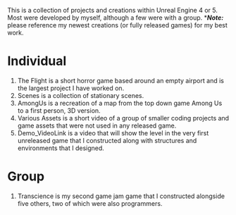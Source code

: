 This is a collection of projects and creations within Unreal Engine 4 or 5. Most were developed by myself, although a few were with a group.
****Note:*** please reference my newest creations (or fully released games) for my best work.

# Individual
1) The Flight is a short horror game based around an empty airport and is the largest project I have worked on.
2) Scenes is a collection of stationary scenes.
3) AmongUs is a recreation of a map from the top down game Among Us to a first person, 3D version.
4) Various Assets is a short video of a group of smaller coding projects and game assets that were not used in any released game.
5) Demo_VideoLink is a video that will show the level in the very first unreleased game that I constructed along with structures and environments that I designed.

# Group
1) Transcience is my second game jam game that I constructed alongside five others, two of which were also programmers.
